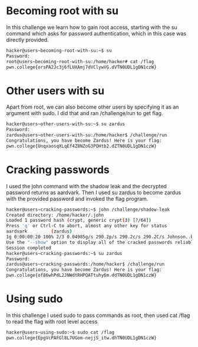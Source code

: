 # Becoming root with su

In this challenge we learn how to gain root access, starting with the su command which asks for password authentication, which in this case was directly provided.
``` bash
hacker@users~becoming-root-with-su:~$ su
Password: 
root@users~becoming-root-with-su:/home/hacker# cat /flag
pwn.college{orsPA2Jc3j6fLUXAmj7dVClywVG.dVTN0UDL1gDN1czW}
```


# Other users with su

Apart from root, we can also become other users by specifying it as an argument with sudo. I did that and ran /challenge/run to get flag.
``` bash
hacker@users~other-users-with-su:~$ su zardus
Password: 
zardus@users~other-users-with-su:/home/hacker$ /challenge/run
Congratulations, you have become Zardus! Here is your flag:
pwn.college{UnqxaosqXLqEf4Z8NZoG3POHtb2.dZTN0UDL1gDN1czW}
```


# Cracking passwords

I used the john command with the shadow leak and the decrypted password returns as aardvark. Then I used su zardus to become zardus with the provided password and invoked the flag program.
``` bash
hacker@users~cracking-passwords:~$ john /challenge/shadow-leak
Created directory: /home/hacker/.john
Loaded 1 password hash (crypt, generic crypt(3) [?/64])
Press 'q' or Ctrl-C to abort, almost any other key for status
aardvark         (zardus)
1g 0:00:00:20 100% 2/3 0.04985g/s 290.2p/s 290.2c/s 290.2C/s Johnson..buzz
Use the "--show" option to display all of the cracked passwords reliably
Session completed
hacker@users~cracking-passwords:~$ su zardus
Password: 
zardus@users~cracking-passwords:/home/hacker$ /challenge/run
Congratulations, you have become Zardus! Here is your flag:
pwn.college{of86whPdL2JNWdtRHPQATtuhy6m.ddTN0UDL1gDN1czW}
```



# Using sudo

In this challenge I used sudo to pass commands as root, then used cat /flag to read the flag with root level access
``` bash
hacker@users~using-sudo:~$ sudo cat /flag
pwn.college{EpgVcPAFGl8L7UGom-nejjS_itw.dhTN0UDL1gDN1czW}
```
